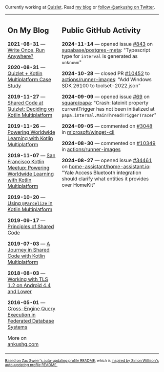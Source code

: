 Currently working at [Quizlet](https://quizlet.com/). Read [my blog](https://ankushg.com/) or [follow @ankushg on Twitter](https://twitter.com/ankushg).

<table><tr><td valign="top" width="40%">

## On My Blog
<!-- blog starts -->
**2021-08-31** — [Write Once, Run Anywhere?](https://ankushg.com/posts/write-once-run-anywhere-increment/)

**2020-08-31** — [Quizlet + Kotlin Multiplatform Case Study](https://ankushg.com/posts/quizlet-kotlin-multiplatform-case-study/)

**2019-11-27** — [Shared Code at Quizlet: Deciding on Kotlin Multiplatform](https://ankushg.com/posts/shared-code-kotlin-multiplatform/)

**2019-11-26** — [Powering Worldwide Learning with Kotlin Multiplatform](https://ankushg.com/speaking/droidcon-sf-2019)

**2019-11-07** — [San Francisco Kotlin Meetup: Powering Worldwide Learning with Kotlin Multiplatform](https://ankushg.com/speaking/sf-kotlin-meetup-2019)

**2019-10-20** — [Using `@Parcelize` in Kotlin Multiplatform](https://ankushg.com/posts/multiplatform-parcelize/)

**2019-09-17** — [Principles of Shared Code](https://ankushg.com/speaking/denver-startup-week-2019)

**2019-07-03** — [A Journey in Shared Code with Kotlin Multiplatform](https://ankushg.com/speaking/droidcon-berlin-2019)

**2018-08-03** — [Working with TLS 1.2 on Android 4.4 and Lower](https://ankushg.com/posts/tls-1.2-on-android/)

**2016-05-01** — [Cross-Engine Query Execution in Federated Database Systems](https://ankushg.com/projects/thesis)
<!-- blog ends -->
More on [ankushg.com](https://ankushg.com/)
</td><td valign="top" width="60%">

## Public GitHub Activity
<!-- githubActivity starts -->
**2024-11-14** — opened issue [#843](https://github.com/supabase/postgres-meta/issues/843) on [supabase/postgres-meta](https://api.github.com/repos/supabase/postgres-meta): "Typescript type for `interval` is generated as `unknown`"

**2024-10-28** — closed PR [#10452](https://github.com/actions/runner-images/pull/10452) to [actions/runner-images](https://api.github.com/repos/actions/runner-images): "Add Windows SDK 26100 to toolset-2022.json"

**2024-09-09** — opened issue [#69](https://github.com/square/papa/issues/69) on [square/papa](https://api.github.com/repos/square/papa): "Crash: lateinit property currentTrigger has not been initialized at `papa.internal.MainThreadTriggerTracer`"

**2024-09-05** — commented on [#3048](https://github.com/microsoft/winget-cli/issues/3048#issuecomment-2333340376) in [microsoft/winget-cli](https://api.github.com/repos/microsoft/winget-cli)

**2024-08-30** — commented on [#10349](https://github.com/actions/runner-images/issues/10349#issuecomment-2322012635) in [actions/runner-images](https://api.github.com/repos/actions/runner-images)

**2024-08-27** — opened issue [#34461](https://github.com/home-assistant/home-assistant.io/issues/34461) on [home-assistant/home-assistant.io](https://api.github.com/repos/home-assistant/home-assistant.io): "Yale Access Bluetooth integration should clarify what entities it provides over HomeKit"
<!-- githubActivity ends -->
</td></tr></table>

<sub><a href="https://github.com/ZacSweers/ZacSweers">Based on Zac Sweer's auto-updating profile README</a>, which is <a href="https://simonwillison.net/2020/Jul/10/self-updating-profile-readme/">inspired by Simon Willison's auto-updating profile README.</a></sub>